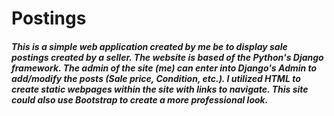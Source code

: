 # Postings

##### This is a simple web application created by me be to display sale postings created by a seller. The website is based of the Python's Django framework. The admin of the site (me) can enter into Django's Admin to add/modify the posts (Sale price, Condition, etc.). I utilized HTML to create static webpages within the site with links to navigate. This site could also use Bootstrap to create a more professional look.
